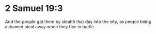 # 2 Samuel 19:3

And the people gat them by stealth that day into the city, as people being ashamed steal away when they flee in battle.